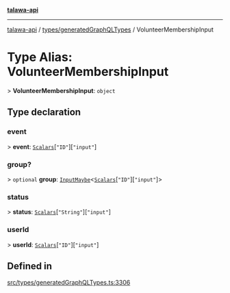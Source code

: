 [**talawa-api**](../../../README.md)

***

[talawa-api](../../../modules.md) / [types/generatedGraphQLTypes](../README.md) / VolunteerMembershipInput

# Type Alias: VolunteerMembershipInput

\> **VolunteerMembershipInput**: `object`

## Type declaration

### event

\> **event**: [`Scalars`](Scalars.md)\[`"ID"`\]\[`"input"`\]

### group?

\> `optional` **group**: [`InputMaybe`](InputMaybe.md)\<[`Scalars`](Scalars.md)\[`"ID"`\]\[`"input"`\]\>

### status

\> **status**: [`Scalars`](Scalars.md)\[`"String"`\]\[`"input"`\]

### userId

\> **userId**: [`Scalars`](Scalars.md)\[`"ID"`\]\[`"input"`\]

## Defined in

[src/types/generatedGraphQLTypes.ts:3306](https://github.com/PalisadoesFoundation/talawa-api/blob/4b5c74fd36bcfc2e36f3a06b67d517e865c188be/src/types/generatedGraphQLTypes.ts#L3306)

